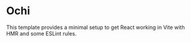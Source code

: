 # Ochi
This template provides a minimal setup to get React working in Vite with HMR and some ESLint rules.
